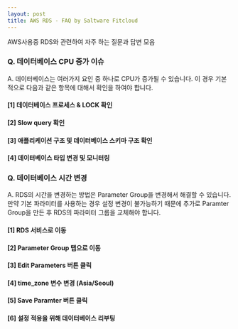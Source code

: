 ```yaml
---
layout: post
title: AWS RDS - FAQ by Saltware Fitcloud
---
```


AWS사용중 RDS와 관련하여 자주 하는 질문과 답변 모음

### Q. 데이터베이스 CPU 증가 이슈
A. 데이터베이스는 여러가지 요인 중 하나로 CPU가 증가될 수 있습니다.
이 경우 기본적으로 다음과 같은 항목에 대해서 확인을 하여야 합니다.
#### [1] 데이터베이스 프로세스 & LOCK 확인
#### [2] Slow query 확인
#### [3] 애플리케이션 구조 및 데이터베이스 스키마 구조 확인
#### [4] 데이터베이스 타입 변경 및 모니터링

### Q. 데이터베이스 시간 변경
A. RDS의 시간을 변경하는 방법은 Parameter Group을 변경해서 해결할 수 있습니다.
만약 기본 파라미터를 사용하는 경우 설정 변경이 불가능하기 때문에 추가로 Paramter Group을 만든 후 RDS의 파라미터 그룹을 교체해야 합니다.
#### [1] RDS 서비스로 이동
#### [2] Parameter Group 탭으로 이동
#### [3] Edit Parameters 버튼 클릭
#### [4] time_zone 변수 변경 (Asia/Seoul)
#### [5] Save Paramter 버튼 클릭
#### [6] 설정 적용을 위해 데이터베이스 리부팅
